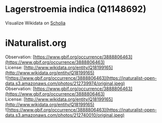 
Lagerstroemia indica (Q1148692)
===============================
  
Visualize Wikidata on [Scholia](https://scholia.toolforge.org/taxon/Q1148692)
# iNaturalist.org
  
Observation: [https://www.gbif.org/occurrence/3888806463](https://www.gbif.org/occurrence/3888806463)  
License: [http://www.wikidata.org/entity/Q18199165](http://www.wikidata.org/entity/Q18199165)  
![https://www.gbif.org/occurrence/3888806463](https://inaturalist-open-data.s3.amazonaws.com/photos/212739974/original.jpeg)  
Observation: [https://www.gbif.org/occurrence/3888806463](https://www.gbif.org/occurrence/3888806463)  
License: [http://www.wikidata.org/entity/Q18199165](http://www.wikidata.org/entity/Q18199165)  
![https://www.gbif.org/occurrence/3888806463](https://inaturalist-open-data.s3.amazonaws.com/photos/212740010/original.jpeg)